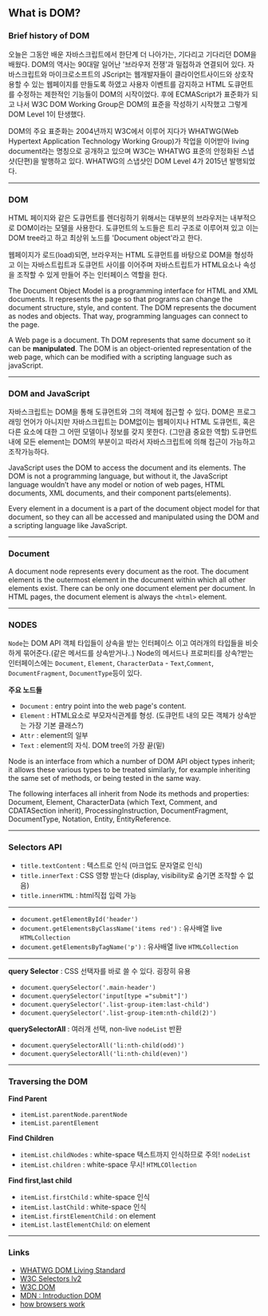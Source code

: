 ## What is DOM?

### Brief history of DOM

오늘은 그동안 배운 자바스크립트에서 한단계 더 나아가는, 기다리고 기다리던 DOM을 배웠다. DOM의 역사는 90대말 일어난 '브라우저 전쟁'과 밀접하과 연결되어 있다. 자바스크립트와 마이크로소프트의 JScript는 웹개발자들이 클라이언트사이드와 상호작용할 수 있는 웹페이지를 만들도록 하였고 사용자 이벤트를 감지하고 HTML 도큐먼트를 수정하는 제한적인 기능들이 DOM의 시작이었다. 후에 ECMAScript가 표준화가 되고 나서 W3C DOM Working Group은 DOM의 표준을 작성하기 시작했고 그렇게 DOM Level 1이 탄생했다.

DOM의 주요 표준화는 2004년까지 W3C에서 이루어 지다가 WHATWG(Web Hypertext Application Technology Working Group)가 작업을 이어받아 living document라는 명칭으로 공개하고 있으며 W3C는 WHATWG 표준의 안정화된 스냅샷(단편)을 발행하고 있다. WHATWG의 스냅샷인 DOM Level 4가 2015년 발행되었다.

---

### DOM

HTML 페이지와 같은 도큐먼트를 렌더링하기 위해서는 대부분의 브라우저는 내부적으로 DOM이라는 모델을 사용한다. 도큐먼트의 노드들은 트리 구조로 이루어져 있고 이는 DOM tree라고 하고 최상위 노드를 'Document object'라고 한다. 

웹페이지가 로드(load)되면, 브라우저는 HTML 도큐먼트를 바탕으로 DOM을 형성하고 이는 자바스트립트과 도큐먼트 사이를 이어주며 자바스트립트가 HTML요소나 속성을 조작할 수 있게 만들어 주는 인터페이스 역할을 한다.


The Document Object Model is a programming interface for HTML and XML documents. It represents the page so that programs can change the document structure, style, and content. The DOM represents the document as nodes and objects. That way, programming languages can connect to the page.

A Web page is a document. Th DOM represents that same document so it can be **manipulated**. The DOM is an object-oriented representation of the web page, which can be modified with a scripting language such as javaScript.


---

### DOM and JavaScript

자바스크립트는 DOM을 통해 도큐먼트와 그의 객체에 접근할 수 있다. DOM은 프로그래밍 언어가 아니지만 자바스크립트는 DOM없이는 웹페이지나 HTML 도큐먼트, 혹은 다른 요소에 대한 그 어떤 모델이나 정보를 갖지 못한다. (그만큼 중요한 역할)
도큐먼트내에 모든 element는 DOM의 부분이고 따라서 자바스크립트에 의해 접근이 가능하고 조작가능하다.


JavaScript uses the DOM to access the document and its elements. The DOM is not a programming language, but without it, the JavaScript language wouldn’t have any model or notion of web pages, HTML documents, XML documents, and their component parts(elements). 

Every element in a document is a part of the document object model for that document, so they can all be accessed and manipulated using the DOM and a scripting language like JavaScript.

---

### Document

A document node represents every document as the root. The document element is the outermost element in the document within which all other elements exist. There can be only one document element per document. In HTML pages, the document element is always the `<html>` element.

---

### NODES

`Node`는 DOM API 객체 타입들이 상속을 받는 인터페이스 이고 여러개의 타입들을 비슷하게 묶어준다.(같은 메서드를 상속받거나..)
Node의 메서드나 프로퍼티를 상속?받는 인터페이스에는 `Document`, `Element`, `CharacterData` - `Text`,`Comment`, `DocumentFragment`, `DocumentType`등이 있다.

**주요 노드들**

- `Document` : entry point into the web page's content.
- `Element` : HTML요소로 부모자식관계를 형성. (도큐먼트 내의 모든 객체가 상속받는 가장 기본 클래스?)
- `Attr` : element의 일부
- `Text` : element의 자식. DOM tree의 가장 끝(밑)


Node is an interface from which a number of DOM API object types inherit; it allows these various types to be treated similarly, for example inheriting the same set of methods, or being tested in the same way.

The following interfaces all inherit from Node its methods and properties: Document, Element, CharacterData (which Text, Comment, and CDATASection inherit), ProcessingInstruction, DocumentFragment, DocumentType, Notation, Entity, EntityReference.

---

### Selectors API

- `title.textContent` : 텍스트로 인식 (마크업도 문자열로 인식)
- `title.innerText` : CSS 영향 받는다 (display, visibility로 숨기면 조작할 수 없음)
- `title.innerHTML` : html직접 입력 가능

---

- `document.getElementById('header')` 
- `document.getElementsByClassName('items red')` : 유사배열 live `HTMLCollection`
- `document.getElementsByTagName('p')` : 유사배열 live `HTMLCollection`


---
**query Selector** : CSS 선택자를 바로 쓸 수 있다. 굉장히 유용

- `document.querySelector('.main-header')`
- `document.querySelector('input[type ="submit"]')`
- `document.querySelector('.list-group-item:last-child')`
- `document.querySelector('.list-group-item:nth-child(2)')`

**querySelectorAll** : 여러개 선택, non-live `nodeList` 반환

- `document.querySelectorAll('li:nth-child(odd)')`
- `document.querySelectorAll('li:nth-child(even)')`

---

### Traversing the DOM

**Find Parent**

- `itemList.parentNode.parentNode`
- `itemList.parentElement`

**Find Children**

- `itemList.childNodes` : white-space 텍스트까지 인식하므로 주의! `nodeList`
- `itemList.children` : white-space 무시! `HTMLCOllection`

**Find first,last child**

- `itemList.firstChild` : white-space 인식
- `itemList.lastChild` : white-space 인식
- `itemList.firstElementChild` :  on element
- `itemList.lastElementChild`: on element



---

### Links

- [WHATWG DOM Living Standard](https://dom.spec.whatwg.org/)
- [W3C Selectors lv2](https://www.w3.org/TR/selectors-api2/)
- [W3C DOM](https://www.w3.org/TR/dom/)
- [MDN : Introduction DOM](https://developer.mozilla.org/en-US/docs/Web/API/Document_Object_Model/Introduction)
- [how browsers work](https://www.html5rocks.com/en/tutorials/internals/howbrowserswork/)

